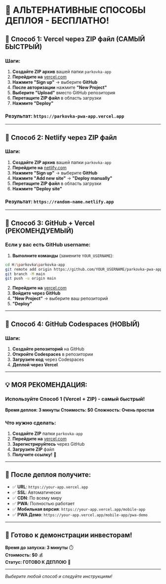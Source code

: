 # 🚀 АЛЬТЕРНАТИВНЫЕ СПОСОБЫ ДЕПЛОЯ - БЕСПЛАТНО!

## 🎯 **Способ 1: Vercel через ZIP файл (САМЫЙ БЫСТРЫЙ)**

### Шаги:
1. **Создайте ZIP архив** вашей папки `parkovka-app`
2. **Перейдите на** [vercel.com](https://vercel.com)
3. **Нажмите "Sign up"** → выберите **GitHub**
4. **После авторизации** нажмите **"New Project"**
5. **Выберите "Upload"** вместо GitHub репозитория
6. **Перетащите ZIP файл** в область загрузки
7. **Нажмите "Deploy"**

### Результат: `https://parkovka-pwa-app.vercel.app`

---

## 🎯 **Способ 2: Netlify через ZIP файл**

### Шаги:
1. **Создайте ZIP архив** вашей папки `parkovka-app`
2. **Перейдите на** [netlify.com](https://netlify.com)
3. **Нажмите "Sign up"** → выберите **GitHub**
4. **Нажмите "Add new site"** → **"Deploy manually"**
5. **Перетащите ZIP файл** в область загрузки
6. **Нажмите "Deploy site"**

### Результат: `https://random-name.netlify.app`

---

## 🎯 **Способ 3: GitHub + Vercel (РЕКОМЕНДУЕМЫЙ)**

### Если у вас есть GitHub username:

1. **Выполните команды** (замените `YOUR_USERNAME`):
```bash
cd H:\parkovka\parkovka-app
git remote add origin https://github.com/YOUR_USERNAME/parkovka-pwa-app.git
git branch -M main
git push -u origin main
```

2. **Перейдите на** [vercel.com](https://vercel.com)
3. **Войдите через GitHub**
4. **"New Project"** → выберите ваш репозиторий
5. **"Deploy"**

---

## 🎯 **Способ 4: GitHub Codespaces (НОВЫЙ)**

### Шаги:
1. **Создайте репозиторий** на GitHub
2. **Откройте Codespaces** в репозитории
3. **Загрузите код** через Codespaces
4. **Деплой через Vercel**

---

## 💡 **МОЯ РЕКОМЕНДАЦИЯ:**

### **Используйте Способ 1 (Vercel + ZIP)** - самый быстрый!

**Время деплоя: 3 минуты**
**Стоимость: $0**
**Сложность: Очень простая**

### **Что нужно сделать:**
1. **Создайте ZIP** папки `parkovka-app`
2. **Перейдите на** [vercel.com](https://vercel.com)
3. **Зарегистрируйтесь** через GitHub
4. **Загрузите ZIP** файл
5. **Получите ссылку!** 🎉

---

## 🎯 **После деплоя получите:**

- ✅ **URL**: `https://your-app.vercel.app`
- ✅ **SSL**: Автоматически
- ✅ **CDN**: По всему миру
- ✅ **PWA**: Полностью работает
- ✅ **Мобильная версия**: `https://your-app.vercel.app/mobile-app`
- ✅ **PWA Демо**: `https://your-app.vercel.app/mobile-app/pwa-demo`

---

## 🚀 **Готово к демонстрации инвесторам!**

**Время до запуска: 3 минуты** ⏱️  
**Стоимость: $0** 💰  
**Статус: ГОТОВО К ДЕПЛОЮ** 🚀

---
*Выберите любой способ и следуйте инструкциям!*
